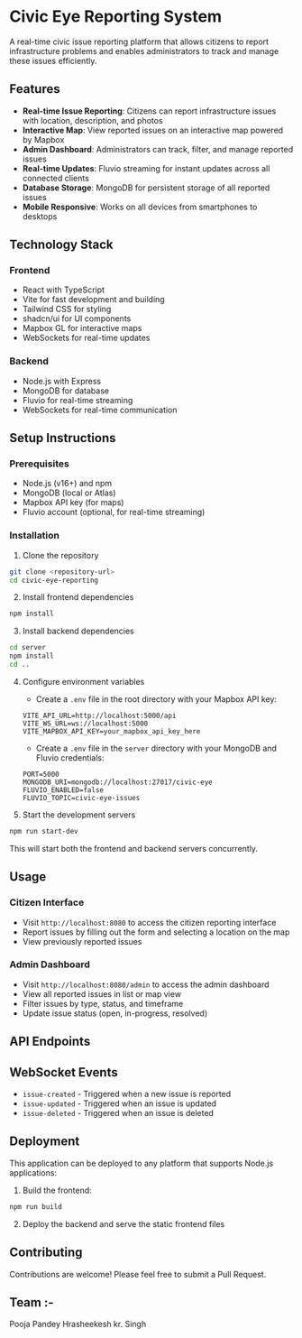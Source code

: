 # Civic Eye Reporting System

A real-time civic issue reporting platform that allows citizens to report infrastructure problems and enables administrators to track and manage these issues efficiently.

## Features

- **Real-time Issue Reporting**: Citizens can report infrastructure issues with location, description, and photos
- **Interactive Map**: View reported issues on an interactive map powered by Mapbox
- **Admin Dashboard**: Administrators can track, filter, and manage reported issues
- **Real-time Updates**: Fluvio streaming for instant updates across all connected clients
- **Database Storage**: MongoDB for persistent storage of all reported issues
- **Mobile Responsive**: Works on all devices from smartphones to desktops

## Technology Stack

### Frontend
- React with TypeScript
- Vite for fast development and building
- Tailwind CSS for styling
- shadcn/ui for UI components
- Mapbox GL for interactive maps
- WebSockets for real-time updates

### Backend
- Node.js with Express
- MongoDB for database
- Fluvio for real-time streaming
- WebSockets for real-time communication

## Setup Instructions

### Prerequisites
- Node.js (v16+) and npm
- MongoDB (local or Atlas)
- Mapbox API key (for maps)
- Fluvio account (optional, for real-time streaming)

### Installation

1. Clone the repository
```sh
git clone <repository-url>
cd civic-eye-reporting
```

2. Install frontend dependencies
```sh
npm install
```

3. Install backend dependencies
```sh
cd server
npm install
cd ..
```

4. Configure environment variables
   - Create a `.env` file in the root directory with your Mapbox API key:
   ```
   VITE_API_URL=http://localhost:5000/api
   VITE_WS_URL=ws://localhost:5000
   VITE_MAPBOX_API_KEY=your_mapbox_api_key_here
   ```
   - Create a `.env` file in the `server` directory with your MongoDB and Fluvio credentials:
   ```
   PORT=5000
   MONGODB_URI=mongodb://localhost:27017/civic-eye
   FLUVIO_ENABLED=false
   FLUVIO_TOPIC=civic-eye-issues
   ```

5. Start the development servers
```sh
npm run start-dev
```

This will start both the frontend and backend servers concurrently.

## Usage

### Citizen Interface
- Visit `http://localhost:8080` to access the citizen reporting interface
- Report issues by filling out the form and selecting a location on the map
- View previously reported issues

### Admin Dashboard
- Visit `http://localhost:8080/admin` to access the admin dashboard
- View all reported issues in list or map view
- Filter issues by type, status, and timeframe
- Update issue status (open, in-progress, resolved)

## API Endpoints

## WebSocket Events

- `issue-created` - Triggered when a new issue is reported
- `issue-updated` - Triggered when an issue is updated
- `issue-deleted` - Triggered when an issue is deleted

## Deployment

This application can be deployed to any platform that supports Node.js applications:

1. Build the frontend:
```sh
npm run build
```

2. Deploy the backend and serve the static frontend files

## Contributing

Contributions are welcome! Please feel free to submit a Pull Request.

## Team :-
Pooja Pandey
Hrasheekesh kr. Singh
